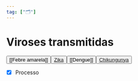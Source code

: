```yaml
---
tag: ["🗂"]
---
```



# Viroses transmitidas
<button type="button" id="render">[[Febre amarela]]</button><button type="button" id="render">[Zika](Zika.md)</button><button type="button" id="render">[[Dengue]]</button><button type="button" id="render">[Chikungunya](Chikungunya.md)</button>

- [x] Processo 
